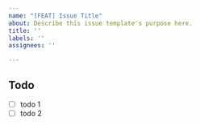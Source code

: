 ```yaml
---
name: "[FEAT] Issue Title"
about: Describe this issue template's purpose here.
title: ''
labels: ''
assignees: ''

---
```


## Todo

- [ ] todo 1
- [ ] todo 2
